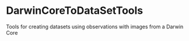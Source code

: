 # DarwinCoreToDataSetTools
Tools for creating datasets using observations with images from a Darwin Core

